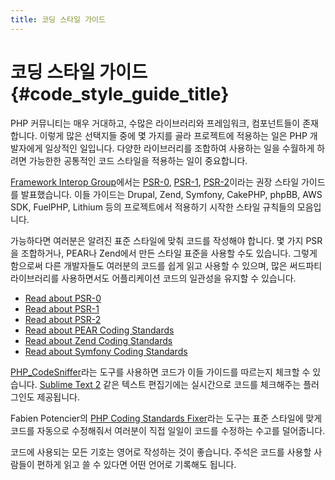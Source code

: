 ```yaml
---
title: 코딩 스타일 가이드
---
```


# 코딩 스타일 가이드  {#code_style_guide_title}

PHP 커뮤니티는 매우 거대하고, 수많은 라이브러리와 프레임워크, 컴포넌트들이 존재합니다. 
이렇게 많은 선택지들 중에 몇 가지를 골라 프로젝트에 적용하는 일은 PHP 개발자에게 일상적인 일입니다.
다양한 라이브러리를 조합하여 사용하는 일을 수월하게 하려면 가능한한 공통적인 코드 스타일을 적용하는 일이
중요합니다.

[Framework Interop Group][fig]에서는 [PSR-0][psr0], [PSR-1][psr1], [PSR-2][psr2]이라는 권장 스타일 가이드를 발표했습니다.
이들 가이드는 Drupal, Zend, Symfony, CakePHP, phpBB, AWS SDK, FuelPHP, Lithium 등의 프로젝트에서 적용하기 시작한
스타일 규칙들의 모음입니다.

가능하다면 여러분은 알려진 표준 스타일에 맞춰 코드를 작성해야 합니다. 몇 가지 PSR을 조합하거나, 
PEAR나 Zend에서 만든 스타일 표준을 사용할 수도 있습니다. 그렇게 함으로써 다른 개발자들도 여러분의 코드를
쉽게 읽고 사용할 수 있으며, 많은 써드파티 라이브러리를 사용하면서도 어플리케이션 코드의 일관성을
유지할 수 있습니다.

* [Read about PSR-0][psr0]
* [Read about PSR-1][psr1]
* [Read about PSR-2][psr2]
* [Read about PEAR Coding Standards][pear-cs]
* [Read about Zend Coding Standards][zend-cs]
* [Read about Symfony Coding Standards][symfony-cs]

[PHP_CodeSniffer][phpcs]라는 도구를 사용하면 코드가 이들 가이드를 따르는지 체크할 수 있습니다.
[Sublime Text 2][st-cs] 같은 텍스트 편집기에는 실시간으로 코드를 체크해주는 플러그인도 제공됩니다.

Fabien Potencier의 [PHP Coding Standards Fixer][phpcsfixer]라는 도구는 
표준 스타일에 맞게 코드를 자동으로 수정해줘서 여러분이 직접 일일이 코드를 수정하는 수고를 덜어줍니다.

코드에 사용되는 모든 기호는 영어로 작성하는 것이 좋습니다. 주석은 코드를 사용할 사람들이 편하게 
읽고 쓸 수 있다면 어떤 언어로 기록해도 됩니다.

[fig]: http://www.php-fig.org/
[psr0]: https://github.com/php-fig/fig-standards/blob/master/accepted/PSR-0.md
[psr1]: https://github.com/php-fig/fig-standards/blob/master/accepted/PSR-1-basic-coding-standard.md
[psr2]: https://github.com/php-fig/fig-standards/blob/master/accepted/PSR-2-coding-style-guide.md
[pear-cs]: http://pear.php.net/manual/en/standards.php
[zend-cs]: http://framework.zend.com/wiki/display/ZFDEV2/Coding+Standards
[symfony-cs]: http://symfony.com/doc/current/contributing/code/standards.html
[phpcs]: http://pear.php.net/package/PHP_CodeSniffer/
[st-cs]: https://github.com/benmatselby/sublime-phpcs
[phpcsfixer]: http://cs.sensiolabs.org/
